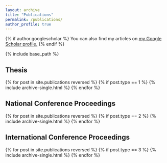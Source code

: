 ```yaml
---
layout: archive
title: "Publications"
permalink: /publications/
author_profile: true
---
```


{% if author.googlescholar %}
  You can also find my articles on <u><a href="{{author.googlescholar}}">my Google Scholar profile</a>.</u>
{% endif %}

{% include base_path %}

## Thesis
{% for post in site.publications reversed %}
  {% if post.type == 1 %}
    {% include archive-single.html %}
{% endfor %}

## National Conference Proceedings
{% for post in site.publications reversed %}
  {% if post.type == 2 %}
    {% include archive-single.html %}
{% endfor %}
## International Conference Proceedings
{% for post in site.publications reversed %}
  {% if post.type == 3 %}
    {% include archive-single.html %}
{% endfor %}
